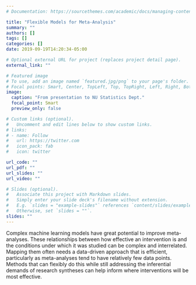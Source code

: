 ```yaml
---
# Documentation: https://sourcethemes.com/academic/docs/managing-content/

title: "Flexible Models for Meta-Analysis"
summary: ""
authors: []
tags: []
categories: []
date: 2019-09-19T14:20:34-05:00

# Optional external URL for project (replaces project detail page).
external_link: ""

# Featured image
# To use, add an image named `featured.jpg/png` to your page's folder.
# Focal points: Smart, Center, TopLeft, Top, TopRight, Left, Right, BottomLeft, Bottom, BottomRight.
image:
  caption: "From presentation to NU Statistics Dept."
  focal_point: Smart
  preview_only: false

# Custom links (optional).
#   Uncomment and edit lines below to show custom links.
# links:
# - name: Follow
#   url: https://twitter.com
#   icon_pack: fab
#   icon: twitter

url_code: ""
url_pdf: ""
url_slides: ""
url_video: ""

# Slides (optional).
#   Associate this project with Markdown slides.
#   Simply enter your slide deck's filename without extension.
#   E.g. `slides = "example-slides"` references `content/slides/example-slides.md`.
#   Otherwise, set `slides = ""`.
slides: ""
---
```


Complex machine learning models have great potential to improve meta-analyses. 
These relationships between how effective an intervention is and the conditions under which it was studied can be complex and interrelated.
Mapping them often needs a data-driven approach that is efficient, particularly as meta-analyses tend to have relatively few data points.
Methods that can flexibly do this while still addressing the inferential demands of research syntheses can help inform where interventions will be most effective.

